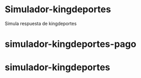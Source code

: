 # Simulador-kingdeportes
Simula respuesta de kingdeportes
# simulador-kingdeportes-pago
# simulador-kingdeportes
